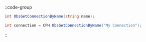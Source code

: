 ::code-group
  ```csharp [Method]
  int ObsGetConnectionByName(string name);
  ```
  ```csharp [Example]
  int connection = CPH.ObsGetConnectionByName("My Connection");
  ```
::